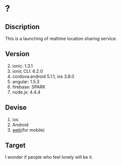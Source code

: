 # ?

## Discription

This is a launching of realtime location sharing service.

## Version

2. ionic: 1.3.1
3. ionic CLI: 6.2.0
3. cordova:android 5.1.1, ios 3.8.0 
4. angular: 1.5.3
5. firebase: SPARK
6. node.js: 4.4.4

## Devise

1. ios
2. Android
3. [web](https://bruwbird.com/)(for mobile)

## Target

I wonder if people who feel lonely will be it.
